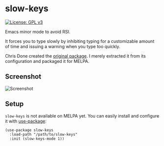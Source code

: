 # slow-keys

[![License: GPL
v3](https://img.shields.io/badge/License-GPL%20v3-blue.svg)](https://www.gnu.org/licenses/gpl-3.0)

Emacs minor mode to avoid RSI.

It forces you to type slowly by inhibiting typing for a customizable amount of
time and issuing a warning when you type too quickly.

Chris Done created the [original
package](https://github.com/chrisdone/chrisdone-emacs/blob/master/packages/slow-keys/slow-keys.el). I merely
extracted it from its configuration and packaged it for MELPA.

## Screenshot

![Screenshot](https://github.com/manuel-uberti/slow-keys/blob/master/screenshot.png)

## Setup

`slow-keys` is not available on MELPA yet. You can easily install and configure
it with [use-package](https://github.com/jwiegley/use-package):

``` emacs-lisp
(use-package slow-keys
  :load-path "/path/to/slow-keys"
  :init (slow-keys-mode 1))
```
